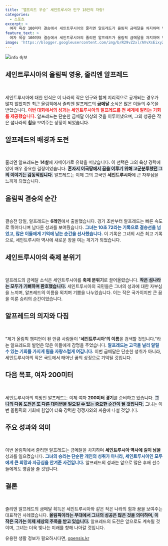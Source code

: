 ```yaml
---
title: ‘앨프리드 우승’ 세인트루시아 인구 18만의 자랑!
categories:
  - 스포츠
excerpt: >
  여자 육상 100미터 결승에서 세인트루시아의 줄리엔 알프레드가 올림픽 금메달을 차지하며 역사적인 순간을 만들었습니다! 인구 18만의 작은 섬나라가 세계 무대에 이름을 알린 이번 이변의 뒷이야기, 궁금하지 않으세요?
feature_text: >
  여자 육상 100미터 결승에서 세인트루시아의 줄리엔 알프레드가 올림픽 금메달을 차지하며 역사적인 순간을 만들었습니다! 인구 18만의 작은 섬나라가 세계 무대에 이름을 알린 이번 이변의 뒷이야기, 궁금하지 않으세요?
image: 'https://blogger.googleusercontent.com/img/b/R29vZ2xl/AVvXsEixyZcFfHzMRdzZMjFBmAUKJYCLCGyLL1o632UiGVXcaFdKo_bkvkuCioo0uUKlGfBVcT3P84aROyZIXSBEx3Aw5nCQ3pTgDom1WDC4m8eifvWiAmWEEVb4x6G_l8C0QH225ldMjyaFvpxGEBGNO37VmDTDMHGhJPq73UglMfDca1-0aw/s1600/blogspot.png'
---
```


<p><img src="https://blogger.googleusercontent.com/img/b/R29vZ2xl/AVvXsEixyZcFfHzMRdzZMjFBmAUKJYCLCGyLL1o632UiGVXcaFdKo_bkvkuCioo0uUKlGfBVcT3P84aROyZIXSBEx3Aw5nCQ3pTgDom1WDC4m8eifvWiAmWEEVb4x6G_l8C0QH225ldMjyaFvpxGEBGNO37VmDTDMHGhJPq73UglMfDca1-0aw/s1600/blogspot.png" alt="info 속보" /></p>

<h2 data-ke-size="size26">세인트루시아의 올림픽 영웅, 줄리엔 알프레드</h2>

<p data-ke-size="size16">&nbsp;</p>

<p>세인트루시아에 대한 인식은 이 나라의 작은 인구와 함께 지리적으로 공개되는 경우가 많지 않았지만 최근 올림픽에서 줄리엔 알프레드의 <strong>금메달</strong> 소식은 많은 이들의 주목을 받았습니다. <b><span style="color: #ee2323;">이번 대회에서의 성과는 세인트루시아의 알프레드를 전 세계에 알리는 기회를 제공했습니다.</span></b> 알프레드는 단순한 금메달 이상의 것을 이루어냈으며, 그의 성공은 작은 섬나라의 <strong>힘</strong>을 보여주는 상징이 되었습니다.</p>

<h2 data-ke-size="size26">알프레드의 배경과 도전</h2>

<p data-ke-size="size16">&nbsp;</p>

<p>줄리엔 알프레드는 <strong>14살</strong>에 자메이카로 유학을 떠났습니다. 이 선택은 그의 육상 경력에 있어 매우 중요한 결정이었습니다. <b><span style="background-color: #21538527;">혼자서 이국땅에서 꿈을 이루기 위해 고군분투했던 그의 이야기는 감동적입니다.</span></b> 알프레드는 이제 그의 고국인 <strong>세인트루시아</strong>에 큰 자부심을 느끼게 되었습니다.</p>

<h2 data-ke-size="size26">올림픽 결승의 순간</h2>

<p data-ke-size="size16">&nbsp;</p>

<p>결승전 당일, 알프레드는 <strong>6레인</strong>에서 출발했습니다. 경기 초반부터 알프레드는 빠른 속도로 뛰어다니며 남다른 성과를 보여줬습니다. <b><span style="color: #1a5490;">그녀는 10초 72라는 기록으로 결승선을 넘었고, 많은 이들에게 기억에 남는 순간을 선사했습니다.</span></b> 이 기록은 그녀의 시즌 최고 기록으로, 세인트루시아 역사에 새로운 장을 여는 계기가 되었습니다. </p>

<h2 data-ke-size="size26">세인트루시아의 축제 분위기</h2>

<p data-ke-size="size16">&nbsp;</p>

<p>알프레드의 금메달 소식은 세인트루시아를 <strong>축제 분위기</strong>로 끌어올렸습니다. <b><span style="background-color: #21538527;">작은 섬나라는 모두가 기뻐하며 환호했습니다.</span></b> 세인트루시아의 국민들은 그녀의 성과에 대한 자부심을 느끼며, 알프레드의 이름을 외치며 기쁨을 나누었습니다. 이는 작은 국가이지만 큰 꿈을 이룬 승리의 순간이었습니다.</p>

<h2 data-ke-size="size26">알프레드의 의지와 다짐</h2>

<p data-ke-size="size16">&nbsp;</p>

<p>"제가 올림픽 챔피언이 된 만큼 사람들이 <strong>'세인트루시아'의 이름</strong>을 검색할 것입니다."라는 알프레드의 발언은 많은 이들에게 감명을 주었습니다. <b><span style="color: #1a5490;">알프레드는 고국을 <strong>널리 알릴 수 있는 기회</strong>를 가지게 됨을 자랑스럽게 여깁니다.</span></b> 이번 금메달은 단순한 성취가 아니라, 세인트루시아의 작은 국토에서 태어난 꿈의 상징으로 기억될 것입니다.</p>

<h2 data-ke-size="size26">다음 목표, 여자 200미터</h2>

<p data-ke-size="size16">&nbsp;</p>

<p>세인트루시아의 희망인 알프레드는 이제 여자 <strong>200미터 경기</strong>를 준비하고 있습니다. <b><span style="background-color: #21538527;">그녀의 다음 도전은 또 다른 대이변을 일으킬 수 있는 중요한 순간이 될 것입니다.</span></b> 그녀는 이번 올림픽의 기회에 힘입어 더욱 강력한 경쟁자와의 싸움에 나설 것입니다. </p>

<h2 data-ke-size="size26">주요 성과와 의미</h2>

<p data-ke-size="size16">&nbsp;</p>

<p>이번 올림픽에서 줄리엔 알프레드는 금메달을 차지하며 <strong>세인트루시아 역사에 길이 남을</strong> 성과를 일으켰습니다. <b><span style="color: #1a5490;">그녀의 승리는 단순한 개인의 성취가 아니라, 세인트루시아인 모두에게 큰 희망과 자긍심을 안겨준 사건입니다.</span></b> 알프레드의 성과는 앞으로 많은 후배 선수들에게도 영감을 줄 것입니다. </p>

<h2 data-ke-size="size26">결론</h2>

<p data-ke-size="size16">&nbsp;</p>

<p>줄리엔 알프레드의 금메달 획득은 세인트루시아와 같은 작은 나라의 힘과 꿈을 보여주는 대표적인 사례였습니다. <b><span style="background-color: #21538527;">올림픽이라는 무대에서 그녀의 성공은 많은 것을 의미하며, 이 작은 국가는 이제 세상의 주목을 받고 있습니다.</span></b> 알프레드의 도전은 앞으로도 계속될 것이며, 그녀는 더욱 빛나는 미래를 향해 나아갈 것입니다.</p>
유용한 생활 정보가 필요하시다면, <a href="https://opensis.kr" rel="dofollow">opensis.kr</a>


